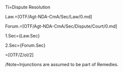 Ti=Dispute Resolution

Law.=[OTF/Agt-NDA-CmA/Sec/Law/0.md]

Forum.=[OTF/Agt-NDA-CmA/Sec/Dispute/Court/0.md]

1.Sec={Law.Sec}

2.Sec={Forum.Sec}

=[OTF/Z/ol/2]

/Note=Injunctions are assumed to be part of Remedies.
